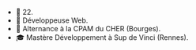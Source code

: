 - 🎂 22.
- 💬 Développeuse Web.
- 🔭 Alternance à la CPAM du CHER (Bourges).
- 🎓 Mastère Développement à Sup de Vinci (Rennes).


<!--
**Loueven/Loueven** is a ✨ _special_ ✨ repository because its `README.md` (this file) appears on your GitHub profile.

Here are some ideas to get you started:

- 🔭 I’m currently working on ...
- 🌱 I’m currently learning ...
- 👯 I’m looking to collaborate on ...
- 🤔 I’m looking for help with ...
- 💬 Ask me about ...
- 📫 How to reach me: ...
- 😄 Pronouns: ...
- ⚡ Fun fact: ...
-->
